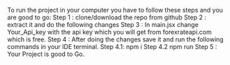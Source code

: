To run the project in your computer you have to follow these steps and you are good to go:
Step 1 : clone/download the repo from github
Step 2 : extract it and do the following changes 
Step 3 : In main.jsx change Your_Api_key with the api key which you will get from forexrateapi.com which is free.
Step 4 : After doing the changes save it and run the following commands in your IDE terminal.
    Step 4.1: npm i
    Step 4.2  npm run
Step 5 : Your Project is good to Go.    
    

